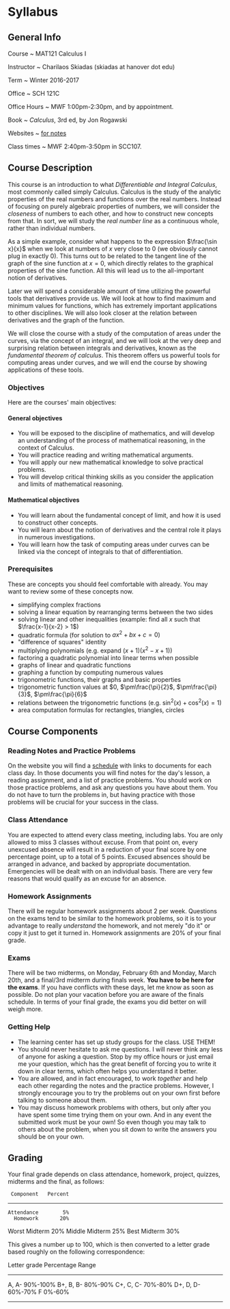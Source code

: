 # Syllabus

## General Info

Course
  ~ MAT121 Calculus I

Instructor
  ~ Charilaos Skiadas (skiadas at hanover dot edu)

Term
  ~ Winter 2016-2017

Office
  ~ SCH 121C

Office Hours
  ~ MWF 1:00pm-2:30pm, and by appointment.

Book
  ~ *Calculus*, 3rd ed, by Jon Rogawski

Websites
  ~ [for notes](skiadas.github.io/Calc1Course/site/)

Class times
  ~ MWF 2:40pm-3:50pm in SCC107.

## Course Description

This course is an introduction to what *Differentiable and Integral Calculus*, most commonly called simply Calculus. Calculus is the study of the analytic properties of the real numbers and functions over the real numbers. Instead of focusing on purely algebraic properties of numbers, we will consider the *closeness* of numbers to each other, and how to construct new concepts from that. In sort, we will study the *real number line* as a continuous whole, rather than individual numbers.

As a simple example, consider what happens to the expression $\frac{\sin x}{x}$ when we look at numbers of $x$ very close to $0$ (we obviously cannot plug in exactly $0$). This turns out to be related to the tangent line of the graph of the sine function at $x=0$, which directly relates to the graphical properties of the sine function. All this will lead us to the all-important notion of derivatives.

Later we will spend a considerable amount of time utilizing the powerful tools that derivatives provide us. We will look at how to find maximum and minimum values for functions, which has extremely important applications to other disciplines. We will also look closer at the relation between derivatives and the graph of the function.

We will close the course with a study of the computation of areas under the curves, via the concept of an integral, and we will look at the very deep and surprising relation between integrals and derivatives, known as the *fundamental theorem of calculus*. This theorem offers us powerful tools for computing areas under curves, and we will end the course by showing applications of these tools.

### Objectives

Here are the courses' main objectives:

#### General objectives

- You will be exposed to the discipline of mathematics, and will develop an understanding of the process of mathematical reasoning, in the context of Calculus.
- You will practice reading and writing mathematical arguments.
- You will apply our new mathematical knowledge to solve practical problems.
- You will develop critical thinking skills as you consider the application and limits of mathematical reasoning.

#### Mathematical objectives

- You will learn about the fundamental concept of limit, and how it is used to construct other concepts.
- You will learn about the notion of derivatives and the central role it plays in numerous investigations.
- You will learn how the task of computing areas under curves can be linked via the concept of integrals to that of differentiation.

### Prerequisites

These are concepts you should feel comfortable with already. You may want to review some of these concepts now.

- simplifying complex fractions
- solving a linear equation by rearranging terms between the two sides
- solving linear and other inequalities (example: find all $x$ such that $\frac{x-1}{x-2} > 1$)
- quadratic formula (for solution to $ax^2 + bx +c = 0$)
- "difference of squares" identity
- multiplying polynomials (e.g. expand $(x+1)(x^2-x+1)$)
- factoring a quadratic polynomial into linear terms when possible
- graphs of linear and quadratic functions
- graphing a function by computing numerous values
- trigonometric functions, their graphs and basic properties
- trigonometric function values at $0, $\pm\frac{\pi}{2}$, $\pm\frac{\pi}{3}$, $\pm\frac{\pi}{6}$
- relations between the trigonometric functions (e.g. $\sin^2(x) + \cos^2(x) = 1$)
- area computation formulas for rectangles, triangles, circles

## Course Components

### Reading Notes and Practice Problems

On the website you will find a [schedule](http://skiadas.github.io/Calc1Course/site/schedule.html) with links to documents for each class day. In those documents you will find notes for the day's lesson, a reading assignment, and a list of practice problems. You should work on those practice problems, and ask any questions you have about them. You do not have to turn the problems in, but having practice with those problems will be crucial for your success in the class.

### Class Attendance

You are expected to attend every class meeting, including labs. You are only allowed to miss 3 classes without excuse. From that point on, every unexcused absence will result in a reduction of your final score by one percentage point, up to a total of 5 points. Excused absences should be arranged in advance, and backed by appropriate documentation. Emergencies will be dealt with on an individual basis. There are very few reasons that would qualify as an excuse for an absence.

### Homework Assignments

There will be regular homework assignments about 2 per week. Questions on the exams tend to be similar to the homework problems, so it is to your advantage to really *understand* the homework, and not merely "do it" or copy it just to get it turned in. Homework assignments are 20% of your final grade.

### Exams

There will be two midterms, on Monday, February 6th and Monday, March 20th, and a final/3rd midterm during finals week. **You have to be here for the exams**. If you have conflicts with these days, let me know as soon as possible. Do not plan your vacation before you are aware of the finals schedule. In terms of your final grade, the exams you did better on will weigh more.

### Getting Help

- The learning center has set up study groups for the class. USE THEM!
- You should never hesitate to ask me questions. I will never think any less of anyone for asking a question. Stop by my office hours or just email me your question, which has the great benefit of forcing you to write it down in clear terms, which often helps you understand it better.
- You are allowed, and in fact encouraged, to work *together* and help each other regarding the notes and the practice problems. However, I strongly encourage you to try the problems out on your own first before talking to someone about them.
- You may discuss homework problems with others, but only after you have spent some time trying them on your own. And in any event the submitted work must be your own! So even though you may talk to others about the problem, when you sit down to write the answers you should be on your own.

## Grading

Your final grade depends on class attendance, homework, project, quizzes, midterms and the final, as follows:

     Component   Percent
--------------  --------
    Attendance        5%
      Homework       20%
 Worst Midterm       20%
Middle Midterm       25%
  Best Midterm       30%

This gives a number up to 100, which is then converted to a letter grade based roughly on the following correspondence:

 Letter grade     Percentage Range
--------------   -----------------
   A, A-                  90%-100%
   B+, B, B-               80%-90%
   C+, C, C-               70%-80%
   D+, D, D-               60%-70%
      F                     0%-60%
--------------   -----------------

